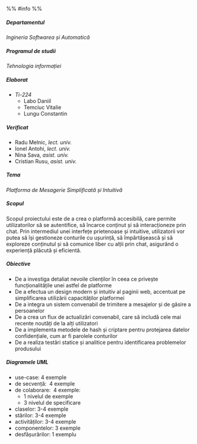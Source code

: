 %% #info %%

##### Departamentul
_Ingineria Softwarea și Automatică_

##### Programul de studii
_Tehnologia informației_

##### Elaborat
- _Ti-224_
	- Labo Daniil
	- Temciuc Vitalie
	- Lungu Constantin

##### Verificat
- Radu Melnic, _lect. univ._
- Ionel Antohi, _lect. univ._
- Nina Sava, _asist. univ._
- Cristian Rusu, _asist. univ._

##### Tema
_Platforma de Mesagerie Simplificată și Intuitivă_

##### Scopul
Scopul proiectului este de a crea o platformă accesibilă, care permite utilizatorilor să se autentifice, să încarce conținut și să interacționeze prin chat. Prin intermediul unei interfețe prietenoase și intuitive, utilizatorii vor putea să își gestioneze conturile cu ușurință, să împărtășească și să exploreze conținutul și să comunice liber cu alții prin chat, asigurând o experiență plăcută și eficientă.

##### Obiective
- De a investiga detaliat nevoile clienților în ceea ce privește funcționalitățile unei astfel de platforme
- De a efectua un design modern și intuitiv al paginii web, accentuat pe simplificarea utilizării capacităților platformei
- De a integra un sistem convenabil de trimitere a mesajelor și de găsire a persoanelor
- De a crea un flux de actualizări convenabil, care să includă cele mai recente noutăți de la alți utilizatori
- De a implementa metodele de hash și criptare pentru protejarea datelor confidențiale, cum ar fi parolele conturilor
- De a realiza testări statice și analitice pentru identificarea problemelor produsului

##### Diagramele UML
- use-case: 4 exemple
- de secvență:  4 exemple
- de colaborare:  4 exemple:
	- 1 nivelul de exemple
	- 3 nivelul de specificare
- claselor: 3-4 exemple
- stărilor: 3-4 exemple
- activităților: 3-4 exemple
- componentelor: 3 exemple
- desfășurărilor: 1 exemplu